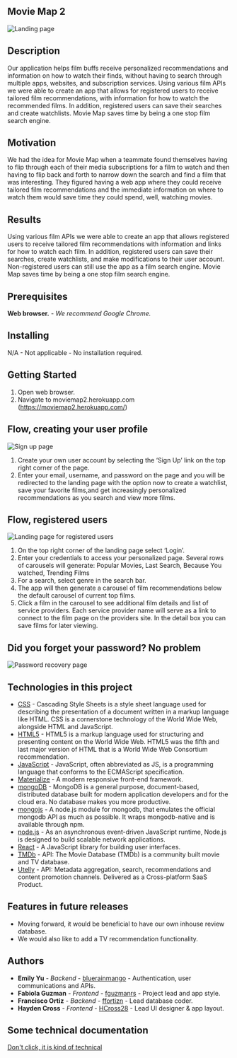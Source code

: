 ## Movie Map 2

![Landing page](README.images/landingPage.png)

## Description
Our application helps film buffs receive personalized recommendations and information on how to watch their finds, without having to search through multiple apps, websites, and subscription services. Using various film APIs we were able to create an app that allows for registered users to receive tailored film recommendations, with information for how to watch the recommended films. In addition, registered users can save their searches and create watchlists. Movie Map saves time by being a one stop film search engine.

## Motivation
We had the idea for Movie Map when a teammate found themselves having to flip through each of their media subscriptions for a film to watch and then having to flip back and forth to narrow down the search and find a film that was interesting. They figured having a web app where they could receive tailored film recommendations and the immediate information on where to watch them would save time they could spend, well, watching movies.

## Results
Using various film APIs we were able to create an app that allows registered users to receive tailored film recommendations with information and links for how to watch each film. In addition, registered users can save their searches, create watchlists, and make modifications to their user account. Non-registered users can still use the app as a film search engine. Movie Map saves time by being a one stop film search engine. 

## Prerequisites
**Web browser.** - *We recommend Google Chrome.*

## Installing
N/A - Not applicable - No installation required.

## Getting Started
1. Open web browser.
2. Navigate to moviemap2.herokuapp.com (https://moviemap2.herokuapp.com/)

## Flow, creating your user profile
![Sign up page](README.images/signUp.png)
1. Create your own user account by selecting the ‘Sign Up’ link on the top right corner of the page.
2. Enter your email, username, and password on the page and you will be redirected to the landing page with the option now to create a watchlist, save your favorite films,and get increasingly personalized recommendations as you search and view more films.  

## Flow, registered users
![Landing page for registered users](README.images/landingPageRegistered.png)
1. On the top right corner of the landing page select ‘Login’.
2. Enter your credentials to access your personalized page. Several rows of carousels will generate: Popular Movies, Last Search, Because You watched, Trending Films
3. For a search, select genre in the search bar.
4. The app will then generate a carousel of film recommendations below the default carousel of current top films.  
5. Click a film in the carousel to see additional film details and list of service providers. Each service provider name will serve as a link to connect to the film page on the providers site. In the detail box you can save films for later viewing.

## Did you forget your password? No problem
![Password recovery page](README.images/forgotPassword.png)

## Technologies in this project
* [CSS](https://www.w3.org/Style/CSS/Overview.en.html/) - Cascading Style Sheets is a style sheet language used for describing the presentation of a document written in a markup language like HTML. CSS is a cornerstone technology of the World Wide Web, alongside HTML and JavaScript.
* [HTML5](https://www.w3.org/html/) - HTML5 is a markup language used for structuring and presenting content on the World Wide Web. HTML5 was the fifth and last major version of HTML that is a World Wide Web Consortium recommendation.
* [JavaScript](https://www.javascript.com/) - JavaScript, often abbreviated as JS, is a programming language that conforms to the ECMAScript specification.
* [Materialize](https://materializecss.com/) - A modern responsive front-end framework.
* [mongoDB](https://www.mongodb.com/) - MongoDB is a general purpose, document-based, distributed database built for modern application developers and for the cloud era. No database makes you more productive.
* [mongojs](https://www.npmjs.com/package/mongojs/) - A node.js module for mongodb, that emulates the official mongodb API as much as possible. It wraps mongodb-native and is available through npm.
* [node.js](https://nodejs.org/en/) - As an asynchronous event-driven JavaScript runtime, Node.js is designed to build scalable network applications.
* [React](https://reactjs.org/) - A JavaScript library for building user interfaces.
* [TMDb](https://www.themoviedb.org/documentation/api/) - API: The Movie Database (TMDb) is a community built movie and TV database.
* [Utelly](https://www.utelly.com/) - API: Metadata aggregation, search, recommendations and content promotion channels. Delivered as a Cross-platform SaaS Product.

## Features in future releases
* Moving forward, it would be beneficial to have our own inhouse review database.
* We would also like to add a TV recommendation functionality.

## Authors
* **Emily Yu** - *Backend* - [bluerainmango](https://github.com/bluerainmango) - Authentication, user communications and APIs.
* **Fabiola Guzman** - *Frontend* - [fguzmanrs](https://github.com/fguzmanrs) - Project lead and app style.
* **Francisco Ortiz** - *Backend* - [ffortizn](https://github.com/ffortizn) - Lead database coder.
* **Hayden Cross** - *Frontend* - [HCross28](https://github.com/HCross28) - Lead UI designer & app layout.

## Some technical documentation
 [Don't click, it is kind of technical](https://drive.google.com/drive/u/0/folders/1zCejLJMu0FXk1kbjKm0YaBqTdvrpExLg)

